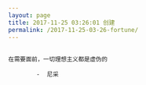 ```yaml
---
layout: page
title: 2017-11-25 03:26:01 创建
permalink: /2017-11-25-03-26-fortune/
---
```

```

在需要面前，一切理想主义都是虚伪的

        -  尼采

```
